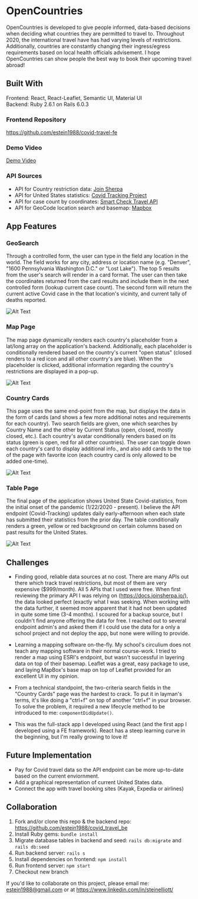 # OpenCountries

OpenCountries is developed to give people informed, data-based decisions when deciding what countries they are permitted to travel to. Throughout 2020, the international travel have has had varying levels of restrictions. Additionally, countries are constantly changing their ingress/egress requirements based on local health officials advisement. I hope OpenCountries can show people the best way to book their upcoming travel abroad! 

## Built With
Frontend: React, React-Leaflet, Semantic UI, Material UI<br>
Backend: Ruby 2.6.1 on Rails 6.0.3

### Frontend Repository
https://github.com/estein1988/covid-travel-fe

### Demo Video
[Demo Video](https://www.youtube.com/watch?v=fEkAa672bLw)

### API Sources
- API for Country restriction data: [Join Sherpa](https://docs.joinsherpa.io/)
- API for United States statistics: [Covid Tracking Project](https://covidtracking.com/data/api)
- API for case count by coordinates: [Smart Check Travel API](https://smartcheck.travel/)
- API for GeoCode location search and basemap: [Mapbox](https://docs.mapbox.com/api/search/)

## App Features

### GeoSearch
Through a controlled form, the user can type in the field any location in the world. The field works for any city, address or location name (e.g. "Denver", "1600 Pennsylvania Washington D.C." or "Lost Lake"). The top 5 results from the user's search will render in a card format. The user can then take the coordinates returned from the card results and include them in the next controlled form (lookup current case count). The second form will return the current active Covid case in the that location's vicinity, and current tally of deaths reported. 

![Alt Text](https://media.giphy.com/media/MbDkz9dqIaGAaL7Pz3/giphy.gif)

### Map Page
The map page dynamically renders each country's placeholder from a lat/long array on the application's backend. Additionally, each placeholder is conditionally rendered based on the country's current "open status" (closed renders to a red icon and all other country's are blue). When the placeholder is clicked, additional information regarding the country's restrictions are displayed in a pop-up. 

![Alt Text](https://media.giphy.com/media/thaosvTCKkDMZBV2Fw/giphy.gif)

### Country Cards
This page uses the same end-point from the map, but displays the data in the form of cards (and shows a few more additional notes and requirements for each country). Two search fields are given, one which searches by Country Name and the other by Current Status (open, closed, mostly closed, etc.). Each country's avatar conditionally renders based on its status (green is open, red for all other countries). The user can toggle down each country's card to display additional info., and also add cards to the top of the page with favorite icon (each country card is only allowed to be added one-time).

![Alt Text](https://media.giphy.com/media/ziIKEuUyBcvrh2aDXL/giphy.gif)

### Table Page
The final page of the application shows United State Covid-statistics, from the initial onset of the pandemic (1/22/2020 - present). I believe the API endpoint (Covid-Tracking) updates daily early-afternoon when each state has submitted their statistics from the prior day. The table conditionally renders a green, yellow or red background on certain columns based on past results for the United States. 

![Alt Text](https://media.giphy.com/media/asfdx1birEQ15QpdNU/giphy.gif)

## Challenges
- Finding good, reliable data sources at no cost. There are many APIs out there which track travel restrictions, but most of them are very expensive ($999/month). All 5 APIs that I used were free. When first reviewing the primary API I was relying on (https://docs.joinsherpa.io/), the data looked perfect (exactly what I was seeking. When working with the data further, it seemed more apparent that it had not been updated in quite some time (3-4 months). I scoured for a backup source, but I couldn't find anyone offering the data for free. I reached out to several endpoint admin's and asked them if I could use the data for a only a school project and not deploy the app, but none were willing to provide.

- Learning a mapping software on-the-fly. My school's circulium does not teach any mapping software in their normal course-work. I tried to render a map using ESRI's endpoint, but wasn't successful in layering data on top of their basemap. Leaflet was a great, easy package to use, and laying MapBox's base map on top of Leaflet provided for an excellent UI in my opinion. 

- From a technical standpoint, the two-criteria search fields in the "Country Cards" page was the hardest to crack. To put it in layman's terms, it's like doing a "ctrl+f" on top of another "ctrl+f" in your browser. To solve the problem, it required a new lifecycle method to be introduced to me: `componentDidUpdate()`.

- This was the full-stack app I developed using React (and the first app I developed using a FE framework). React has a steep learning curve in the beginning, but I'm really growing to love it!

## Future Implementation

- Pay for Covid travel data so the API endpoint can be more up-to-date based on the current enviornment. 
- Add a graphical representation of current United States data. 
- Connect the app with travel booking sites (Kayak, Expedia or airlines)

## Collaboration

1. Fork and/or clone this repo & the backend repo: https://github.com/estein1988/covid_travel_be
2. Install Ruby gems: `bundle install`
3. Migrate database tables in backend and seed: `rails db:migrate` and `rails db:seed`
4. Run backend server: `rails s`
5. Install dependencies on frontend: `npm install`
6. Run frontend server: `npm start`
7. Checkout new branch
   

If you'd like to collaborate on this project, please email me: estein1988@gmail.com or at https://www.linkedin.com/in/steinelliott/ 

